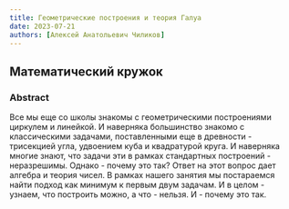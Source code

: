 ```yaml
---
title: Геометрические построения и теория Галуа
date: 2023-07-21
authors: [Алексей Анатольевич Чиликов]
---
```


## Математический кружок

### Abstract

Все мы еще со школы знакомы с геометрическими построениями циркулем и линейкой. И наверняка большинство знакомо с классическими задачами, поставленными еще в древности - трисекцией угла, удвоением куба и квадратурой круга. И наверняка многие знают, что задачи эти в рамках стандартных построений - неразрешимы. Однако - почему это так? Ответ на этот вопрос дает алгебра и теория чисел. В рамках нашего занятия мы постараемся найти подход как минимум к первым двум задачам. И в целом - узнаем, что построить можно, а что - нельзя. И - почему это так.




